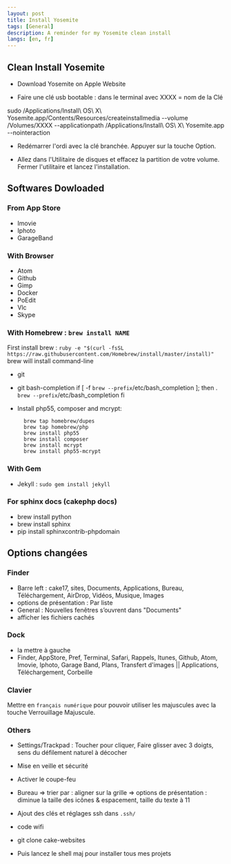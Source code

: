 ```yaml
---
layout: post
title: Install Yosemite
tags: [General]
description: A reminder for my Yosemite clean install
langs: [en, fr]
---
```


## Clean Install Yosemite

- Download Yosemite on Apple Website

- Faire une clé usb bootable : dans le terminal avec XXXX = nom de la Clé

sudo /Applications/Install\ OS\ X\ Yosemite.app/Contents/Resources/createinstallmedia --volume /Volumes/XXXX --applicationpath /Applications/Install\ OS\ X\ Yosemite.app --nointeraction

- Redémarrer l'ordi avec la clé branchée. Appuyer sur la touche Option.

- Allez dans l'Utilitaire de disques et effacez la partition de votre volume.
Fermer l'utilitaire et lancez l'installation.


## Softwares Dowloaded

### From App Store

- Imovie
- Iphoto
- GarageBand

### With Browser

- Atom
- Github
- Gimp
- Docker
- PoEdit
- Vlc
- Skype

### With Homebrew : `brew install NAME`

First install brew : `ruby -e "$(curl -fsSL https://raw.githubusercontent.com/Homebrew/install/master/install)"`
brew will install command-line

- git
- git bash-completion
      if [ -f `brew --prefix`/etc/bash_completion ]; then
        . `brew --prefix`/etc/bash_completion
      fi

- Install php55, composer and mcrypt:

        brew tap homebrew/dupes
        brew tap homebrew/php
        brew install php55
        brew install composer
        brew install mcrypt
        brew install php55-mcrypt

### With Gem

- Jekyll : `sudo gem install jekyll`

### For sphinx docs (cakephp docs)

- brew install python
- brew install sphinx
- pip install sphinxcontrib-phpdomain


## Options changées

### Finder

- Barre left : cake17, sites, Documents, Applications, Bureau,
  Téléchargement, AirDrop, Vidéos, Musique, Images
- options de présentation : Par liste
- General : Nouvelles fenêtres s’ouvrent dans "Documents"
- afficher les fichiers cachés

### Dock

- la mettre à gauche
- Finder, AppStore, Pref, Terminal, Safari, Rappels, Itunes, Github, Atom,
  Imovie, Iphoto, Garage Band, Plans, Transfert d'images
  || Applications, Téléchargement, Corbeille

### Clavier

Mettre en `français numérique` pour pouvoir utiliser les majuscules avec la touche Verrouillage Majuscule.

### Others

- Settings/Trackpad : Toucher pour cliquer, Faire glisser avec 3 doigts, sens du défilement naturel à décocher
- Mise en veille et sécurité
- Activer le coupe-feu
- Bureau
    => trier par : aligner sur la grille
    => options de présentation : diminue la taille des icônes & espacement, taille du texte à 11
- Ajout des clés et réglages ssh dans `.ssh/`
- code wifi

- git clone cake-websites
- Puis lancez le shell maj pour installer tous mes projets
